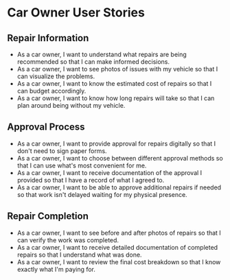 # Car Owner User Stories

## Repair Information
- As a car owner, I want to understand what repairs are being recommended so that I can make informed decisions.
- As a car owner, I want to see photos of issues with my vehicle so that I can visualize the problems.
- As a car owner, I want to know the estimated cost of repairs so that I can budget accordingly.
- As a car owner, I want to know how long repairs will take so that I can plan around being without my vehicle.

## Approval Process
- As a car owner, I want to provide approval for repairs digitally so that I don't need to sign paper forms.
- As a car owner, I want to choose between different approval methods so that I can use what's most convenient for me.
- As a car owner, I want to receive documentation of the approval I provided so that I have a record of what I agreed to.
- As a car owner, I want to be able to approve additional repairs if needed so that work isn't delayed waiting for my physical presence.

## Repair Completion
- As a car owner, I want to see before and after photos of repairs so that I can verify the work was completed.
- As a car owner, I want to receive detailed documentation of completed repairs so that I understand what was done.
- As a car owner, I want to review the final cost breakdown so that I know exactly what I'm paying for.
